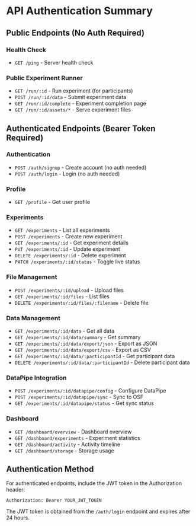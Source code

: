 # API Authentication Summary

## Public Endpoints (No Auth Required)

### Health Check
- `GET /ping` - Server health check

### Public Experiment Runner
- `GET /run/:id` - Run experiment (for participants)
- `POST /run/:id/data` - Submit experiment data
- `GET /run/:id/complete` - Experiment completion page
- `GET /run/:id/assets/*` - Serve experiment files

## Authenticated Endpoints (Bearer Token Required)

### Authentication
- `POST /auth/signup` - Create account (no auth needed)
- `POST /auth/login` - Login (no auth needed)

### Profile
- `GET /profile` - Get user profile

### Experiments
- `GET /experiments` - List all experiments
- `POST /experiments` - Create new experiment
- `GET /experiments/:id` - Get experiment details
- `PUT /experiments/:id` - Update experiment
- `DELETE /experiments/:id` - Delete experiment
- `PATCH /experiments/:id/status` - Toggle live status

### File Management
- `POST /experiments/:id/upload` - Upload files
- `GET /experiments/:id/files` - List files
- `DELETE /experiments/:id/files/:filename` - Delete file

### Data Management
- `GET /experiments/:id/data` - Get all data
- `GET /experiments/:id/data/summary` - Get summary
- `GET /experiments/:id/data/export/json` - Export as JSON
- `GET /experiments/:id/data/export/csv` - Export as CSV
- `GET /experiments/:id/data/:participantId` - Get participant data
- `DELETE /experiments/:id/data/:participantId` - Delete participant data

### DataPipe Integration
- `POST /experiments/:id/datapipe/config` - Configure DataPipe
- `POST /experiments/:id/datapipe/sync` - Sync to OSF
- `GET /experiments/:id/datapipe/status` - Get sync status

### Dashboard
- `GET /dashboard/overview` - Dashboard overview
- `GET /dashboard/experiments` - Experiment statistics
- `GET /dashboard/activity` - Activity timeline
- `GET /dashboard/storage` - Storage usage

## Authentication Method

For authenticated endpoints, include the JWT token in the Authorization header:

```
Authorization: Bearer YOUR_JWT_TOKEN
```

The JWT token is obtained from the `/auth/login` endpoint and expires after 24 hours.
